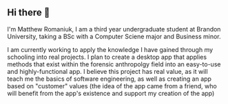 ## Hi there 👋

I'm Matthew Romaniuk, I am a third year undergraduate student at Brandon University, taking a BSc with a Computer Sciene major and Business minor.

I am currently working to apply the knowledge I have gained through my schooling into real projects. I plan to create a desktop app that applies methods that exist within the forensic anthropolgy field into an easy-to-use and highly-functional app. I believe this project has real value, as it will teach me the basics of software engineering, as well as creating an app based on "customer" values (the idea of the app came from a friend, who will benefit from the app's existence and support my creation of the app)
<!--
**matthewromaniuk/matthewromaniuk** is a ✨ _special_ ✨ repository because its `README.md` (this file) appears on your GitHub profile.

Here are some ideas to get you started:

- 🔭 I’m currently working on ...
- 🌱 I’m currently learning ...
- 👯 I’m looking to collaborate on ...
- 🤔 I’m looking for help with ...
- 💬 Ask me about ...
- 📫 How to reach me: ...
- 😄 Pronouns: ...
- ⚡ Fun fact: ...
-->
